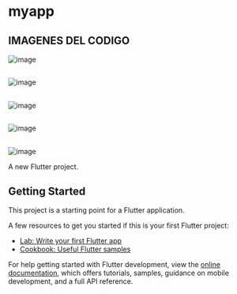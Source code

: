 # myapp

## IMAGENES DEL CODIGO 
![image](https://github.com/user-attachments/assets/4c1ad599-6286-4e71-a65a-bea042667fe3)
## 
![image](https://github.com/user-attachments/assets/3782e711-9cfc-480d-9881-0a0d6708e4a0)
##
![image](https://github.com/user-attachments/assets/31cf3ccf-905b-4abb-b788-27316eed42a1)
##
![image](https://github.com/user-attachments/assets/49ecfb5b-2923-437c-afa3-653472d52bc5)
##
![image](https://github.com/user-attachments/assets/d740b010-751c-422f-974a-ee4fbf7d505f)






A new Flutter project.

## Getting Started

This project is a starting point for a Flutter application.

A few resources to get you started if this is your first Flutter project:

- [Lab: Write your first Flutter app](https://docs.flutter.dev/get-started/codelab)
- [Cookbook: Useful Flutter samples](https://docs.flutter.dev/cookbook)

For help getting started with Flutter development, view the
[online documentation](https://docs.flutter.dev/), which offers tutorials,
samples, guidance on mobile development, and a full API reference.
